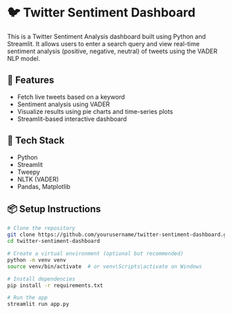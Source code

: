 # 🐦 Twitter Sentiment Dashboard

This is a Twitter Sentiment Analysis dashboard built using Python and Streamlit. It allows users to enter a search query and view real-time sentiment analysis (positive, negative, neutral) of tweets using the VADER NLP model.

## 🚀 Features

- Fetch live tweets based on a keyword
- Sentiment analysis using VADER
- Visualize results using pie charts and time-series plots
- Streamlit-based interactive dashboard

## 🧰 Tech Stack

- Python
- Streamlit
- Tweepy
- NLTK (VADER)
- Pandas, Matplotlib

## 📦 Setup Instructions

```bash
# Clone the repository
git clone https://github.com/yourusername/twitter-sentiment-dashboard.git
cd twitter-sentiment-dashboard

# Create a virtual environment (optional but recommended)
python -m venv venv
source venv/bin/activate  # or venv\Scripts\activate on Windows

# Install dependencies
pip install -r requirements.txt

# Run the app
streamlit run app.py
